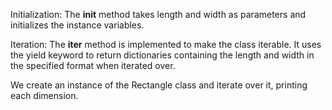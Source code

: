 Initialization: The __init__ method takes length and width as parameters and initializes the instance variables.

Iteration: The __iter__ method is implemented to make the class iterable. It uses the yield keyword to return dictionaries containing the length and width in the specified format when iterated over.

We create an instance of the Rectangle class and iterate over it, printing each dimension.
